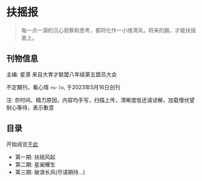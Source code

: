 # 扶摇报

> 每一点一滴的沉心观察和思考，都将化作一小缕清风，将来的鹏，才能扶摇直上。

## 刊物信息

主编: 星源 来自大育才联盟八年级第五盟员大会

不定期刊，看心情 `>u-)o`, 于2023年5月16日创刊

注: 奈时间、精力原因，内容均手写，扫描上传，清晰度低还请谅解，加载慢伏望耐心等待，表示歉意

## 目录

开始阅览[于此](https://starry-land.github.io/fuyaobao)

- 第一期: 扶摇风起
- 第二期: 星阑耀生
- 第三期: 破浪长风(尽请期待...)

